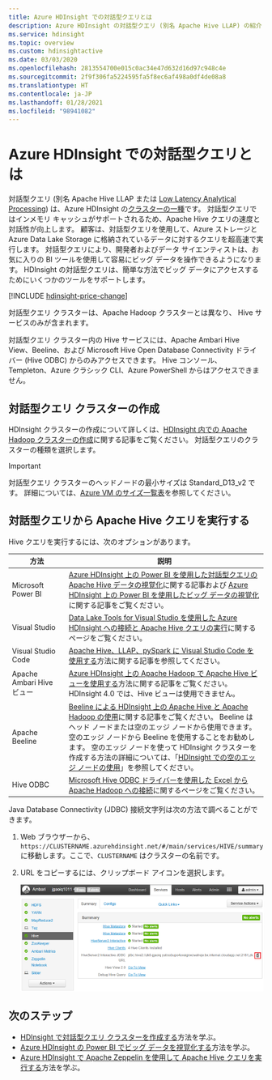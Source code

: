 ```yaml
---
title: Azure HDInsight での対話型クエリとは
description: Azure HDInsight の対話型クエリ (別名 Apache Hive LLAP) の紹介
ms.service: hdinsight
ms.topic: overview
ms.custom: hdinsightactive
ms.date: 03/03/2020
ms.openlocfilehash: 2813554700e015c0ac34e47d632d16d97c948c4e
ms.sourcegitcommit: 2f9f306fa5224595fa5f8ec6af498a0df4de08a8
ms.translationtype: HT
ms.contentlocale: ja-JP
ms.lasthandoff: 01/28/2021
ms.locfileid: "98941082"
---
```

# <a name="what-is-interactive-query-in-azure-hdinsight"></a>Azure HDInsight での対話型クエリとは

対話型クエリ (別名 Apache Hive LLAP または [Low Latency Analytical Processing](https://cwiki.apache.org/confluence/display/Hive/LLAP)) は、Azure HDInsight の[クラスターの一種](../hdinsight-hadoop-provision-linux-clusters.md#cluster-type)です。 対話型クエリではインメモリ キャッシュがサポートされるため、Apache Hive クエリの速度と対話性が向上します。 顧客は、対話型クエリを使用して、Azure ストレージと Azure Data Lake Storage に格納されているデータに対するクエリを超高速で実行します。 対話型クエリにより、開発者およびデータ サイエンティストは、お気に入りの BI ツールを使用して容易にビッグ データを操作できるようになります。 HDInsight の対話型クエリは、簡単な方法でビッグ データにアクセスするためにいくつかのツールをサポートします。

[!INCLUDE [hdinsight-price-change](../../../includes/hdinsight-enhancements.md)]

対話型クエリ クラスターは、Apache Hadoop クラスターとは異なり、 Hive サービスのみが含まれます。

対話型クエリ クラスター内の Hive サービスには、Apache Ambari Hive View、Beeline、および Microsoft Hive Open Database Connectivity ドライバー (Hive ODBC) からのみアクセスできます。 Hive コンソール、Templeton、Azure クラシック CLI、Azure PowerShell からはアクセスできません。

## <a name="create-an-interactive-query-cluster"></a>対話型クエリ クラスターの作成

HDInsight クラスターの作成について詳しくは、[HDInsight 内での Apache Hadoop クラスターの作成](../hdinsight-hadoop-provision-linux-clusters.md)に関する記事をご覧ください。 対話型クエリのクラスターの種類を選択します。

> [!IMPORTANT]
> 対話型クエリ クラスターのヘッドノードの最小サイズは Standard_D13_v2 です。 詳細については、[Azure VM のサイズ一覧表](../../cloud-services/cloud-services-sizes-specs.md#dv2-series)を参照してください。

## <a name="execute-apache-hive-queries-from-interactive-query"></a>対話型クエリから Apache Hive クエリを実行する

Hive クエリを実行するには、次のオプションがあります。

|方法 |説明 |
|---|---|
|Microsoft Power BI|[Azure HDInsight 上の Power BI を使用した対話型クエリの Apache Hive データの視覚化](./apache-hadoop-connect-hive-power-bi-directquery.md)に関する記事および [Azure HDInsight 上の Power BI を使用したビッグ データの視覚化](../hadoop/apache-hadoop-connect-hive-power-bi.md)に関する記事をご覧ください。|
|Visual Studio|[Data Lake Tools for Visual Studio を使用した Azure HDInsight への接続と Apache Hive クエリの実行](../hadoop/apache-hadoop-visual-studio-tools-get-started.md#run-interactive-apache-hive-queries)に関するページをご覧ください。|
|Visual Studio Code|[Apache Hive、LLAP、pySpark に Visual Studio Code を使用する](../hdinsight-for-vscode.md)方法に関する記事を参照してください。|
|Apache Ambari Hive ビュー|[Azure HDInsight 上の Apache Hadoop で Apache Hive ビューを使用する](../hadoop/apache-hadoop-use-hive-ambari-view.md)方法に関する記事をご覧ください。 HDInsight 4.0 では、Hive ビューは使用できません。|
|Apache Beeline|[Beeline による HDInsight 上の Apache Hive と Apache Hadoop の使用](../hadoop/apache-hadoop-use-hive-beeline.md)に関する記事をご覧ください。 Beeline はヘッド ノードまたは空のエッジ ノードから使用できます。 空のエッジ ノードから Beeline を使用することをお勧めします。 空のエッジ ノードを使って HDInsight クラスターを作成する方法の詳細については、「[HDInsight での空のエッジ ノードの使用](../hdinsight-apps-use-edge-node.md)」を参照してください。|
|Hive ODBC|[Microsoft Hive ODBC ドライバーを使用した Excel から Apache Hadoop への接続](../hadoop/apache-hadoop-connect-excel-hive-odbc-driver.md)に関するページをご覧ください。|

Java Database Connectivity (JDBC) 接続文字列は次の方法で調べることができます。

1. Web ブラウザーから、`https://CLUSTERNAME.azurehdinsight.net/#/main/services/HIVE/summary` に移動します。ここで、`CLUSTERNAME` はクラスターの名前です。
1. URL をコピーするには、クリップボード アイコンを選択します。

   ![HDInsight Hadoop 対話型クエリ LLAP JDBC](./media/apache-interactive-query-get-started/hdinsight-hadoop-use-interactive-hive-jdbc.png)

## <a name="next-steps"></a>次のステップ

* [HDInsight で対話型クエリ クラスターを作成する](../hdinsight-hadoop-provision-linux-clusters.md)方法を学ぶ。
* [Azure HDInsight の Power BI でビッグ データを視覚化する](../hadoop/apache-hadoop-connect-hive-power-bi.md)方法を学ぶ。
* [Azure HDInsight で Apache Zeppelin を使用して Apache Hive クエリを実行する](../interactive-query/hdinsight-connect-hive-zeppelin.md)方法を学ぶ。
